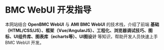 # BMC WebUI 开发指导

本网站结合 **OpenBMC WebUI** 与 **AMI BMC WebUI** 的技术栈，介绍了前端 **基础（HTML/CSS/JS）、框架（Vue/AngularJS）、工程化、浏览器调试技巧、图标、UI组件库、图表库（echarts等）、UI图设计** 等知识，帮助开发人员快速上手 BMC WebUI 开发。

